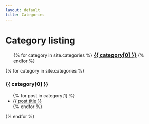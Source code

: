 ```yaml
---
layout: default
title: Categories
---
```


<!-- Begin code @ categories/index.md -->
<style>
.catcloud {
    width: 90%;
    max-width: 1000px;
    margin:0 auto
}
</style>

# Category listing

<div class="catcloud">
{% for category in site.categories %}
  <a href="#{{ category[0] }}"><h3 style="display:inline;">{{ category[0] }}</h3></a>
{% endfor %}
</div>

<p></p>

<div class="container">
{% for category in site.categories %}
  <a name="{{ category[0] }}"><h3>{{ category[0] }}</h3></a>
  <ul>
    {% for post in category[1] %}
      <li><a href="{{ post.url| relative_url }}">{{ post.title }}</a></li>
    {% endfor %}
  </ul>
{% endfor %}
<div>

<!-- End code @ categories/index.md -->
